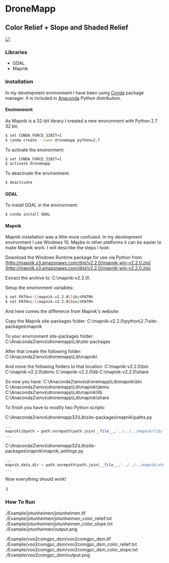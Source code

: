 # DroneMapp

## Color Relief + Slope and Shaded Relief

![](output.png)

### Libraries

- GDAL
- Mapnik

### Installation

In my development environment I have been using [Conda](http://conda.pydata.org/docs/index.html) package manager. It is included in [Anaconda](https://www.continuum.io/downloads) Python distribution.

#### Environment

As Mapnik is a 32-bit library I created a new environment with Python 2.7 32 bit.

```bash
$ set CONDA_FORCE_32BIT=1
$ conda create --name dronemapp python=2.7
```

To activate the environment:

```bash
$ set CONDA_FORCE_32BIT=1
$ activate dronemapp
```

To deactivate the environment:

```bash
$ deactivate
```

#### GDAL

To install GDAL in the environment:

```bash
$ conda install GDAL
```

#### Mapnik

Mapnik installation was a little more confused. In my development environment I use Windows 10. Maybe in other platforms it can be easier to make Mapnik work. I will describe the steps I took:

Download the Windows Runtime package for use via Python from: 
[http://mapnik.s3.amazonaws.com/dist/v2.2.0/mapnik-win-v2.2.0.zip](http://mapnik.s3.amazonaws.com/dist/v2.2.0/mapnik-win-v2.2.0.zip)

Extract the archive to:
C:\mapnik-v2.2.0\

Setup the environment variables:

```bash
$ set PATH=c:\\mapnik-v2.2.0\lib;%PATH%
$ set PATH=c:\\mapnik-v2.2.0\bin;%PATH%
```

And here comes the difference from Mapnik's website:

Copy the Mapnik site-packages folder:
C:\mapnik-v2.2.0\python\2.7\site-packages\mapnik

To your environment site-packages folder:
C:\Anaconda2\envs\dronemapp\Lib\site-packages

After that create the following folder:
C:\Anaconda2\envs\dronemapp\Lib\mapnik\

And move the following folders to that location:
C:\mapnik-v2.2.0\bin
C:\mapnik-v2.2.0\demo
C:\mapnik-v2.2.0\lib
C:\mapnik-v2.2.0\share

So now you have:
C:\Anaconda2\envs\dronemapp\Lib\mapnik\bin
C:\Anaconda2\envs\dronemapp\Lib\mapnik\demo
C:\Anaconda2\envs\dronemapp\Lib\mapnik\lib
C:\Anaconda2\envs\dronemapp\Lib\mapnik\share

To finish you have to modify two Python scripts:

C:\Anaconda2\envs\dronemapp32\Lib\site-packages\mapnik\paths.py

```python
...
mapniklibpath = path.normpath(path.join(__file__,'../../../mapnik/lib/')) 
...
```

C:\Anaconda2\envs\dronemapp32\Lib\site-packages\mapnik\mapnik_settings.py

```python
...
mapnik_data_dir = path.normpath(path.join(__file__,'../../../mapnik/share/')) 
...
```

Now everything should work!

:)

### How To Run

./Example/jotunheimen/jotunheimen.tif ./Example/jotunheimen/jotunheimen_color_relief.txt ./Example/jotunheimen/jotunheimen_color_slope.txt ./Example/jotunheimen/output.png

./Example/voo2comgpc_dsm/voo2comgpc_dsm.tif ./Example/voo2comgpc_dsm/voo2comgpc_dsm_color_relief.txt ./Example/voo2comgpc_dsm/voo2comgpc_dsm_color_slope.txt ./Example/voo2comgpc_dsm/output.png